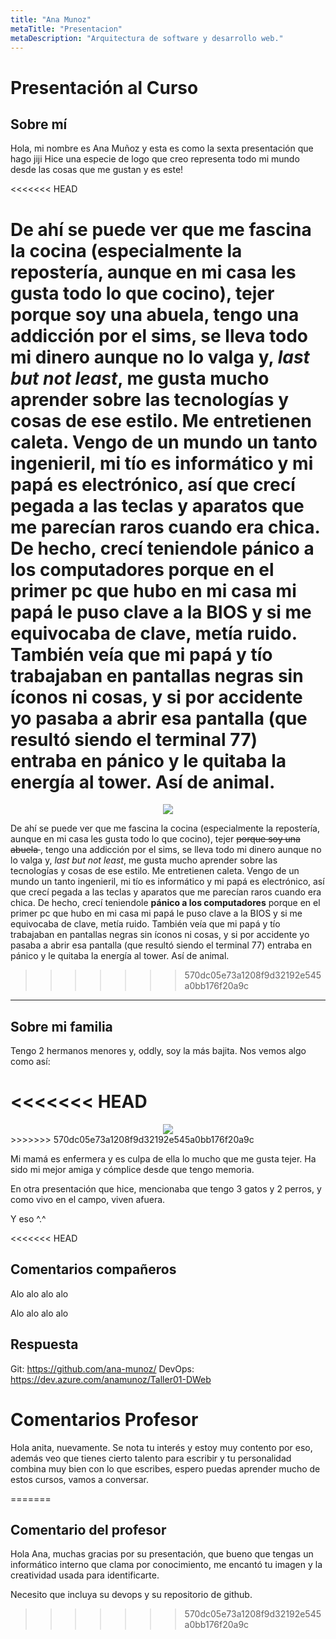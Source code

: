 ```yaml
---
title: "Ana Munoz"
metaTitle: "Presentacion"
metaDescription: "Arquitectura de software y desarrollo web."
---
```


# Presentación al Curso

## Sobre mí ##

Hola, mi nombre es Ana Muñoz y esta es como la sexta presentación que hago jiji
Hice una especie de logo que creo representa todo mi mundo desde las cosas que me gustan y es este!

<<<<<<< HEAD


De ahí se puede ver que me fascina la cocina (especialmente la repostería, aunque en mi casa les gusta todo lo que cocino), tejer porque soy una abuela, tengo una addicción por el sims, se lleva todo mi dinero aunque no lo valga y, *last but not least*, me gusta mucho aprender sobre las tecnologías y cosas de ese estilo. Me entretienen caleta. Vengo de un mundo un tanto ingenieril, mi tío es informático y mi papá es electrónico, así que crecí pegada a las teclas y aparatos que me parecían raros cuando era chica. De hecho, crecí teniendole **pánico a los computadores** porque en el primer pc que hubo en mi casa mi papá le puso clave a la BIOS y si me equivocaba de clave, metía ruido. También veía que mi papá y tío trabajaban en pantallas negras sin íconos ni cosas, y si por accidente yo pasaba a abrir esa pantalla (que resultó siendo el terminal 77) entraba en pánico y le quitaba la energía al tower. Así de animal.
=======
<center>
<img src= "https://dev.azure.com/anamunoz/c7ce2c27-4f43-4e0a-979a-4a9867719a2f/_apis/git/repositories/71165958-0e52-465f-a70c-5f23cf7e4102/Items?path=%2F.attachments%2F300x300-665de680-2dd3-4d48-b689-1cb7089c8e2a.png&download=false&resolveLfs=true&%24format=octetStream&api-version=5.0-preview.1&sanitize=true&versionDescriptor.version=master"/>
</center>

De ahí se puede ver que me fascina la cocina (especialmente la repostería, aunque en mi casa les gusta todo lo que cocino), tejer <strike> porque soy una abuela </strike>, tengo una addicción por el sims, se lleva todo mi dinero aunque no lo valga y, *last but not least*, me gusta mucho aprender sobre las tecnologías y cosas de ese estilo. Me entretienen caleta. Vengo de un mundo un tanto ingenieril, mi tío es informático y mi papá es electrónico, así que crecí pegada a las teclas y aparatos que me parecían raros cuando era chica. De hecho, crecí teniendole **pánico a los computadores** porque en el primer pc que hubo en mi casa mi papá le puso clave a la BIOS y si me equivocaba de clave, metía ruido. También veía que mi papá y tío trabajaban en pantallas negras sin íconos ni cosas, y si por accidente yo pasaba a abrir esa pantalla (que resultó siendo el terminal 77) entraba en pánico y le quitaba la energía al tower. Así de animal.
>>>>>>> 570dc05e73a1208f9d32192e545a0bb176f20a9c

---
## Sobre mi familia ##

Tengo 2 hermanos menores y, oddly, soy la más bajita. Nos vemos algo como así:

<<<<<<< HEAD
=======
<center>
<img src= "https://dev.azure.com/anamunoz/c7ce2c27-4f43-4e0a-979a-4a9867719a2f/_apis/git/repositories/71165958-0e52-465f-a70c-5f23cf7e4102/items?path=%2F.attachments%2Flhds.png&versionDescriptor%5BversionOptions%5D=0&versionDescriptor%5BversionType%5D=0&versionDescriptor%5Bversion%5D=master&resolveLfs=true&%24format=octetStream&api-version=5.0"/>
</center>
>>>>>>> 570dc05e73a1208f9d32192e545a0bb176f20a9c

Mi mamá es enfermera y es culpa de ella lo mucho que me gusta tejer. Ha sido mi mejor amiga y cómplice desde que tengo memoria.

En otra presentación que hice, mencionaba que tengo 3 gatos y 2 perros, y como vivo en el campo, viven afuera.

Y eso ^.^

<<<<<<< HEAD
## Comentarios compañeros

Alo alo alo alo 


Alo alo alo alo 



## Respuesta
Git: https://github.com/ana-munoz/
DevOps: https://dev.azure.com/anamunoz/Taller01-DWeb


# Comentarios Profesor

Hola anita, nuevamente. Se nota tu interés y estoy muy contento por eso, además veo que tienes cierto talento para escribir y tu personalidad combina muy bien con lo que escribes, espero puedas aprender mucho de estos cursos, vamos a conversar.




=======

## Comentario del profesor
Hola Ana, muchas gracias por su presentación, que bueno que tengas un informático interno que clama por conocimiento, me encantó tu imagen y la creatividad usada para identificarte.

Necesito que incluya su devops y su repositorio de github. 
>>>>>>> 570dc05e73a1208f9d32192e545a0bb176f20a9c



